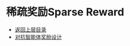 # 稀疏奖励Sparse Reward

* [返回上层目录](../advanced-theme.md)
* [对抗智能体奖励设计](adversarial-agent-reward-design/adversarial-agent-reward-design.md)


